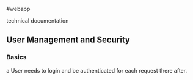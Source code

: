 #webapp

technical documentation

## User Management and Security

### Basics

a User needs to login and be authenticated for each request there after.
